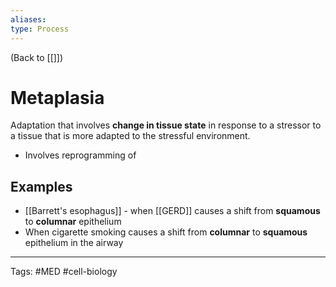 ```yaml
---
aliases: 
type: Process
---
```


(Back to [[]])

# Metaplasia

Adaptation that involves **change in tissue state** in response to a stressor to a tissue that is more adapted to the stressful environment.
- Involves reprogramming of 
## Examples
- [[Barrett's esophagus]] - when [[GERD]] causes a shift from **squamous** to **columnar** epithelium
- When cigarette smoking causes a shift from **columnar** to **squamous** epithelium in the airway

---
Tags: #MED #cell-biology 